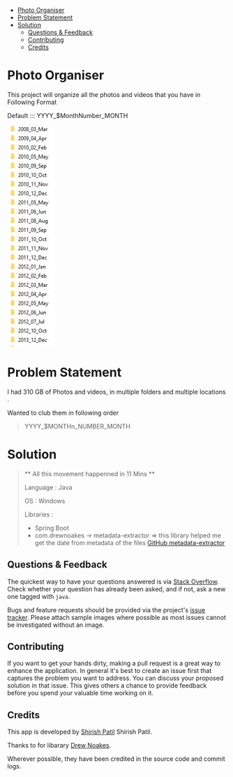 - [Photo Organiser](#photo-organiser)
- [Problem Statement](#problem-statement)
- [Solution](#solution)
  - [Questions & Feedback](#questions--feedback)
  - [Contributing](#contributing)
  - [Credits](#credits)

# Photo Organiser

This project will organize all the photos and videos that you have in Following Format

Default ::: YYYY_$MonthNumber_MONTH

![text](./images/Output.JPG)

# Problem Statement

I had 310 GB of Photos and videos, in multiple folders and multiple locations .

Wanted to club them in following order 

> YYYY_$MONTHn_NUMBER_MONTH

# Solution

> ** All this movement happenned in 11 Mins **
> 
> Language : Java
> 
> OS : Windows
> 
> Libraries : 
> * Spring Boot 
> * com.drewnoakes -> metadata-extractor => this library helped me get the date from metadata of the files 
> [GitHub metadata-extractor](https://github.com/drewnoakes/metadata-extractor)
> 

## Questions & Feedback

The quickest way to have your questions answered is via [Stack Overflow](http://stackoverflow.com/questions/).
Check whether your question has already been asked, and if not, ask a new one tagged with `java`.

Bugs and feature requests should be provided via the project's [issue tracker](https://github.com/drewnoakes/metadata-extractor/issues).
Please attach sample images where possible as most issues cannot be investigated without an image.

## Contributing

If you want to get your hands dirty, making a pull request is a great way to enhance the application.
In general it's best to create an issue first that captures the problem you want to address.
You can discuss your proposed solution in that issue.
This gives others a chance to provide feedback before you spend your valuable time working on it.

## Credits

This app is developed by [Shirish Patil](https://github.com/wizardwand) Shirish Patil.

Thanks to for libarary [Drew Noakes](https://drewnoakes.com/code/exif/).

Wherever possible, they have been credited in the source code and commit logs.
